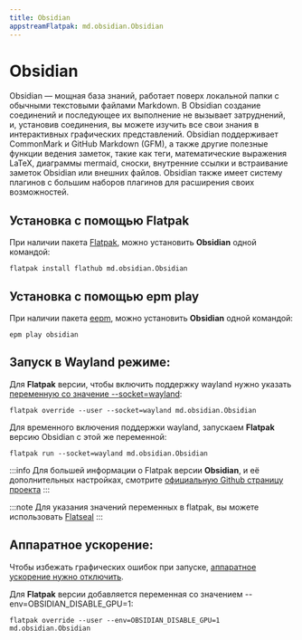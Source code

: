 ```yaml
---
title: Obsidian
appstreamFlatpak: md.obsidian.Obsidian
---
```


# Obsidian

Obsidian — мощная база знаний, работает поверх локальной папки с обычными текстовыми файлами Markdown. В Obsidian создание соединений и последующее их выполнение не вызывает затруднений, и, установив соединения, вы можете изучить все свои знания в интерактивных графических представлений. Obsidian поддерживает CommonMark и GitHub Markdown (GFM), а также другие полезные функции ведения заметок, такие как теги, математические выражения LaTeX, диаграммы mermaid, сноски, внутренние ссылки и встраивание заметок Obsidian или внешних файлов. Obsidian также имеет систему плагинов с большим наборов плагинов для расширения своих возможностей.

## Установка c помощью Flatpak

При наличии пакета [Flatpak](/flatpak), можно установить **Obsidian** одной командой:

```shell
flatpak install flathub md.obsidian.Obsidian
```

<!--@include: ./parts/install/software-flatpak.md-->

## Установка c помощью epm play <Badge type="danger" text="Неофициальная сборка" />

При наличии пакета [eepm](/epm), можно установить **Obsidian** одной командой:

```shell
epm play obsidian
```

## Запуск в Wayland режиме:
Для **Flatpak** версии, чтобы включить поддержку wayland нужно указать [переменную со значение --socket=wayland](https://github.com/flathub/md.obsidian.Obsidian?tab=readme-ov-file#wayland-support):
```shell
flatpak override --user --socket=wayland md.obsidian.Obsidian
```
Для временного включения поддержки wayland, запускаем **Flatpak** версию Obsidian c этой же переменной:
```shell
flatpak run --socket=wayland md.obsidian.Obsidian
```
:::info
Для большей информации о Flatpak версии **Obsidian**, и её дополнительных настройках, смотрите [официальную Github страницу проекта](https://github.com/flathub/md.obsidian.Obsidian)
:::

:::note
Для указания значений переменных в flatpak, вы можете использовать [Flatseal](./flatseal.md)
:::

## Аппаратное ускорение:
Чтобы избежать графических ошибок при запуске, [аппаратное ускорение нужно отключить](https://github.com/flathub/md.obsidian.Obsidian?tab=readme-ov-file#gpu-acceleration).

Для **Flatpak** версии добавляется переменная со значением --env=OBSIDIAN_DISABLE_GPU=1:
```shell
flatpak override --user --env=OBSIDIAN_DISABLE_GPU=1 md.obsidian.Obsidian
```
